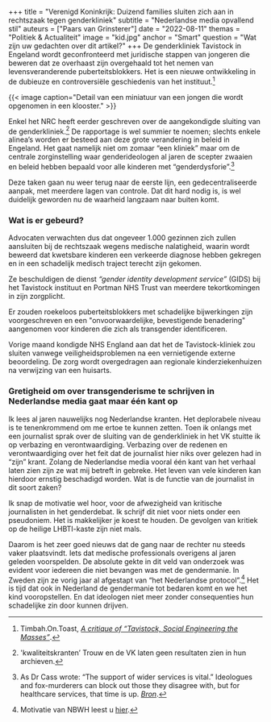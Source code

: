 +++
title = "Verenigd Koninkrijk: Duizend families sluiten zich aan in rechtszaak tegen genderkliniek"
subtitle = "Nederlandse media opvallend stil"
auteurs = ["Paars van Grinsterer"]
date = "2022-08-11"
themas = "Politiek & Actualiteit"
image = "kid.jpg"
anchor = "Smart"
question = "Wat zijn uw gedachten over dit artikel?"
+++
De genderkliniek Tavistock in Engeland wordt geconfronteerd met juridische stappen van jongeren die beweren dat ze overhaast zijn overgehaald tot het nemen van levensveranderende puberteitsblokkers. Het is een nieuwe ontwikkeling in de dubieuze en controversiële geschiedenis van het instituut.[^1]

{{< image caption="Detail van een miniatuur van een jongen die wordt opgenomen in een klooster." >}}

Enkel het NRC heeft eerder geschreven over de aangekondigde sluiting van de genderkliniek.[^2] De rapportage is wel summier te noemen; slechts enkele alinea’s worden er besteed aan deze grote verandering in beleid in Engeland. Het gaat namelijk niet om zomaar “een kliniek” maar om de centrale zorginstelling waar genderideologen al jaren de scepter zwaaien en beleid hebben bepaald voor alle kinderen met “genderdysforie”.[^3]

Deze taken gaan nu weer terug naar de eerste lijn, een gedecentraliseerde aanpak, met meerdere lagen van controle. Dat dit hard nodig is, is wel duidelijk geworden nu de waarheid langzaam naar buiten komt.

### Wat is er gebeurd?

Advocaten verwachten dus dat ongeveer 1.000 gezinnen zich zullen aansluiten bij de rechtszaak wegens medische nalatigheid, waarin wordt beweerd dat kwetsbare kinderen een verkeerde diagnose hebben gekregen en in een schadelijk medisch traject terecht zijn gekomen.

Ze beschuldigen de dienst *“gender identity development service”* (GIDS) bij het Tavistock instituut en Portman NHS Trust van meerdere tekortkomingen in zijn zorgplicht.

Er zouden roekeloos puberteitsblokkers met schadelijke bijwerkingen zijn voorgeschreven en een "onvoorwaardelijke, bevestigende benadering" aangenomen voor kinderen die zich als transgender identificeren.

Vorige maand kondigde NHS England aan dat het de Tavistock-kliniek zou sluiten vanwege veiligheidsproblemen na een vernietigende externe beoordeling. De zorg wordt overgedragen aan regionale kinderziekenhuizen na verwijzing van een huisarts.

### Gretigheid om over transgenderisme te schrijven in Nederlandse media gaat maar één kant op

Ik lees al jaren nauwelijks nog Nederlandse kranten. Het deplorabele niveau is te tenenkrommend om me ertoe te kunnen zetten. Toen ik onlangs met een journalist sprak over de sluiting van de genderkliniek in het VK stuitte ik op verbazing en verontwaardiging. Verbazing over de redenen en verontwaardiging over het feit dat de journalist hier niks over gelezen had in “zijn” krant. Zolang de Nederlandse media vooral één kant van het verhaal laten zien zijn ze wat mij betreft in gebreke. Het leven van vele kinderen kan hierdoor ernstig beschadigd worden. Wat is de functie van de journalist in dit soort zaken?

Ik snap de motivatie wel hoor, voor de afwezigheid van kritische journalisten in het genderdebat. Ik schrijf dit niet voor niets onder een pseudoniem. Het is makkelijker je koest te houden. De gevolgen van kritiek op de heilige LHBTI-kaste zijn niet mals.

Daarom is het zeer goed nieuws dat de gang naar de rechter nu steeds vaker plaatsvindt. Iets dat medische professionals overigens al jaren geleden voorspelden. De absolute gekte in dit veld van onderzoek was evident voor iedereen die niet bevangen was met de gendermanie. In Zweden zijn ze vorig jaar al afgestapt van “het Nederlandse protocol”.[^4] Het is tijd dat ook in Nederland de gendermanie tot bedaren komt en we het kind vooropstellen. En dat ideologen niet meer zonder consequenties hun schadelijke zin door kunnen drijven.



[^1]: Timbah.On.Toast, *[A critique of “Tavistock, Social Engineering the Masses”](https://www.youtube.com/watch?v=_fG8YM7ssJw)*.
[^2]: 'kwaliteitskranten’ Trouw en de VK laten geen resultaten zien in hun archieven.
[^3]: As Dr Cass wrote: “The support of wider services is vital.” Ideologues and fox-murderers can block out those they disagree with, but for healthcare services, that time is up. *[Bron](https://unherd.com/2022/08/why-the-tavistock-wont-talk-to-me/)*.
[^4]: Motivatie van NBWH leest u [hier](https://segm.org/segm-summary-sweden-prioritizes-therapy-curbs-hormones-for-gender-dysphoric-youth).
